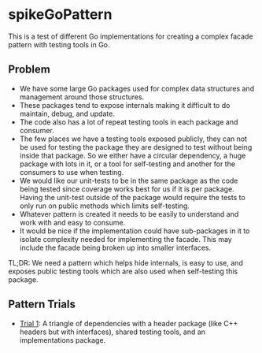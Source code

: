 # spikeGoPattern

This is a test of different Go implementations for creating a complex facade pattern with testing tools in Go.

## Problem

- We have some large Go packages used for complex data structures and management around those structures.
- These packages tend to expose internals making it difficult to do maintain, debug, and update.
- The code also has a lot of repeat testing tools in each package and consumer.
- The few places we have a testing tools exposed publicly, they can not be used for testing the package
  they are designed to test without being inside that package. So we either have a circular dependency,
  a huge package with lots in it, or a tool for self-testing and another for the consumers to use when testing.
- We would like our unit-tests to be in the same package as the code being tested since
  coverage works best for us if it is per package. Having the unit-test outside of the package would
  require the tests to only run on public methods which limits self-testing.
- Whatever pattern is created it needs to be easily to understand and work with and easy to consume.
- It would be nice if the implementation could have sub-packages in it to isolate complexity needed
  for implementing the facade. This may include the facade being broken up into smaller interfaces.

TL;DR: We need a pattern which helps hide internals, is easy to use, and exposes public testing tools
       which are also used when self-testing this package.

## Pattern Trials

- [Trial 1](./trial1/): A triangle of dependencies with a header package (like C++ headers but with interfaces),
                        shared testing tools, and an implementations package.
